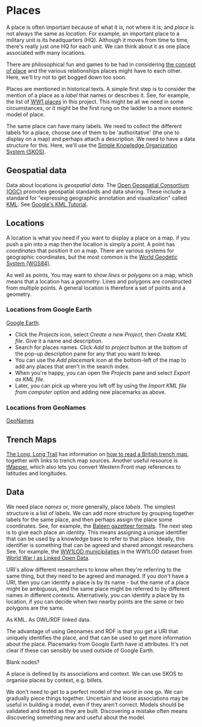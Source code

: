 # Places

A place is often important because of what it is, not where it is; and *place* is not always the same as *location*. For example, an important place to a military unit is its headquarters (HQ). Although it moves from time to time, there's really just one HQ for each unit. We can think about it as one place associated with many locations.

There are philosophical fun and games to be had in considering [the concept of place](https://www.oxfordbibliographies.com/display/document/obo-9780199874002/obo-9780199874002-0159.xml) and the various relationships places might have to each other. Here, we'll try not to get bogged down too soon.

Places are mentioned in historical texts. A simple first step is to consider the mention of a place as a *label* that names or describes it. See, for example, the list of [WW1 places](../lists/ww1-places.txt) in this project. This might be all we need in some circumstances, or it might be the first rung on the ladder to a more esoteric model of place.

The same place can have many labels. We need to collect the different labels for a place, choose one of them to be 'authoritative' (the one to display on a map) and perhaps attach a description. We need to have a data structure for this. Here, we'll use the [Simple Knowledge Organization System (SKOS)](https://www.w3.org/TR/skos-primer/).

## Geospatial data

Data about locations is *geospatial data*. The [Open Geospatial Consortium (OGC)](https://www.ogc.org/) promotes geospatial standards and data sharing. These include a standard for "expressing geographic annotation and visualization" called [KML](https://www.ogc.org/standard/kml/). See [Google's KML Tutorial](https://developers.google.com/kml/documentation/kml_tut).

## Locations

A location is what you need if you want to display a place on a map. if you push a pin into a map then the location is simply a *point*. A point has *coordinates* that position it on a map. There are various systems for geographic coordinates, but the most common is the [World Geodetic System (WGS84)](https://gisgeography.com/wgs84-world-geodetic-system/).

As well as points, You may want to show *lines* or *polygons* on a map, which means that a location has a *geometry*. Lines and polygons are constructed from multiple points. A general location is therefore a set of points and a geometry. 

### Locations from Google Earth

[Google Earth](https://earth.google.com/).

* Click the *Projects* icon, select *Create a new Project*, then *Create KML file*. Give it a name and description.
* Search for places names. Click *Add to project* button at the bottom of the pop-up description pane for any that you want to keep.
* You can use the *Add placemark* icon at the bottom-left of the map to add any places that aren't in the search index.
* When you're happy, you can open the *Projects* pane and select *Export as KML file*.
* Later, you can pick up where you left off by using the *Import KML file from computer* option and adding new placemarks as above.

### Locations from GeoNames

[GeoNames](https://www.geonames.org/)

## Trench Maps

[The Long, Long Trail](https://www.longlongtrail.co.uk) has information on [how to read a British trench map](https://www.longlongtrail.co.uk/battlefields/how-to-read-a-british-trench-map/), together with links to trench map sources. Another useful resource is [tMapper](https://www.tmapper.com/), which also lets you convert Western Front map references to latitudes and longitudes.

## Data

We need place *names* or, more generally, place *labels*. The simplest structure is a list of labels. We can add more structure by grouping together labels for the same place, and then perhaps assign the place some coordinates. See, for example, the [Baleen gazetteer formats](https://github.com/dstl/baleen/wiki/Gazetteer-Formats). The next step is to give each place an *identity*. This means assigning a unique identifier that can be used by a knowledge base to refer to that place. Ideally, this identifier is something that can be agreed and shared amongst researchers. See, for example, the [WW1LOD municipilaties](http://demo.seco.tkk.fi/ssaha/project/index.shtml?type=http%3A%2F%2Fldf.fi%2Fww1lod%2Fschema%23Municipality&model=ww1lod) in the WW1LOD dataset from [World War I as Linked Open Data](https://www.ldf.fi/dataset/ww1lod/).


URI's allow different researchers to know when they're referring to the same thing, but they need to be agreed and managed. If you don't have a URI, then you can identify a place is by its name - but the name of a place might be ambiguous, and the same place might be referred to by different names in different contexts. Alternatively, you can identify a place by its location, if you can decide when two nearby points are the same or two polygons are the same.


As KML. As OWL/RDF linked data.

The advantage of using Geonames and RDF is that you get a URI that uniquely identifies the place, and that can be used to get more information about the place. Placemarks from Google Earth have id attributes. It's not clear if these can sensibly be used outside of Google Earth.

Blank nodes?

A place is defined by its associations and context. We can use SKOS to organise places by context, e.g. billets.

We don't need to get to a perfect model of the world in one go. We can gradually piece things together. Uncertain and loose associations may be useful in building a model, even if they aren't correct. Models should be validated and tested as they are built. Discovering a mistake often means discovering something new and useful about the model.

